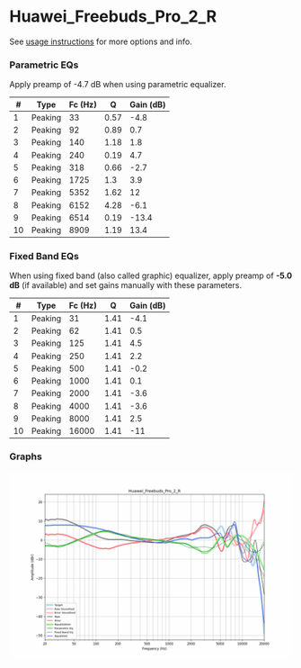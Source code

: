 # Huawei_Freebuds_Pro_2_R
See [usage instructions](https://github.com/jaakkopasanen/AutoEq#usage) for more options and info.

### Parametric EQs
Apply preamp of -4.7 dB when using parametric equalizer.

|   # | Type    |   Fc (Hz) |    Q |   Gain (dB) |
|-----|---------|-----------|------|-------------|
|   1 | Peaking |        33 | 0.57 |        -4.8 |
|   2 | Peaking |        92 | 0.89 |         0.7 |
|   3 | Peaking |       140 | 1.18 |         1.8 |
|   4 | Peaking |       240 | 0.19 |         4.7 |
|   5 | Peaking |       318 | 0.66 |        -2.7 |
|   6 | Peaking |      1725 | 1.3  |         3.9 |
|   7 | Peaking |      5352 | 1.62 |        12   |
|   8 | Peaking |      6152 | 4.28 |        -6.1 |
|   9 | Peaking |      6514 | 0.19 |       -13.4 |
|  10 | Peaking |      8909 | 1.19 |        13.4 |

### Fixed Band EQs
When using fixed band (also called graphic) equalizer, apply preamp of **-5.0 dB** (if available) and set gains manually with these parameters.

|   # | Type    |   Fc (Hz) |    Q |   Gain (dB) |
|-----|---------|-----------|------|-------------|
|   1 | Peaking |        31 | 1.41 |        -4.1 |
|   2 | Peaking |        62 | 1.41 |         0.5 |
|   3 | Peaking |       125 | 1.41 |         4.5 |
|   4 | Peaking |       250 | 1.41 |         2.2 |
|   5 | Peaking |       500 | 1.41 |        -0.2 |
|   6 | Peaking |      1000 | 1.41 |         0.1 |
|   7 | Peaking |      2000 | 1.41 |        -3.6 |
|   8 | Peaking |      4000 | 1.41 |        -3.6 |
|   9 | Peaking |      8000 | 1.41 |         2.5 |
|  10 | Peaking |     16000 | 1.41 |       -11   |

### Graphs
![](./Huawei_Freebuds_Pro_2_R.png)
